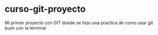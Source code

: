 # curso-git-proyecto
Mi primer proyecto con GIT
donde se hizo una practica de como usar git  bush con la terminal
